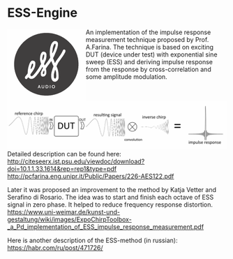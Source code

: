 # ESS-Engine
<img align="left" width="180" height="167" src="images/ESS-logo.png">
An implementation of the impulse response measurement technique proposed by Prof. A.Farina.
The technique is based on exciting DUT (device under test) with exponential sine sweep (ESS) and deriving impulse response from the response by cross-correlation and some amplitude modulation.

![](images/ESS.png)
Detailed description can be found here:
http://citeseerx.ist.psu.edu/viewdoc/download?doi=10.1.1.33.1614&rep=rep1&type=pdf
http://pcfarina.eng.unipr.it/Public/Papers/226-AES122.pdf

Later it was proposed an improvement to the method by Katja Vetter and Serafino di Rosario. The idea was to start and finish each octave of ESS signal in zero phase. It helped to reduce frequency response distortion.
https://www.uni-weimar.de/kunst-und-gestaltung/wiki/images/ExpoChirpToolbox-_a_Pd_implementation_of_ESS_impulse_response_measurement.pdf

Here is another description of the ESS-method (in russian):
https://habr.com/ru/post/471726/
